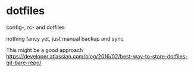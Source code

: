 # dotfiles
config-, rc- and dotfiles

nothing fancy yet, just manual backup and sync

This might be a good approach
https://developer.atlassian.com/blog/2016/02/best-way-to-store-dotfiles-git-bare-repo/
